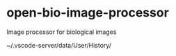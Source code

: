 # open-bio-image-processor
Image processor for biological images


~/.vscode-server/data/User/History/
